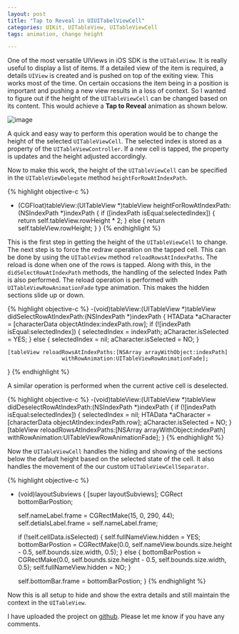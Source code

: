 ```yaml
---
layout: post
title: "Tap to Reveal in UIUITabelViewCell" 
categories: UIKit, UITableView, UITableViewCell
tags: animation, change height

---
```

One of the most versatile UIViews in iOS SDK is the `UITableView`. It is really useful to display a list of items. If a detailed view of the item is required, a details `UIView` is created and is pushed on top of the exiting view. This works most of the time. On certain occasions the item being in a position is important and pushing a new view results in a loss of context. So I wanted to figure out if the height of the `UITableViewCell` can be changed based on its content. This would achieve a **Tap to Reveal** animation as shown below.


![image](https://raw.github.com/malolans/HTARevealOptions/master/ScreenCap.gif)

A quick and easy way to perform this operation would be to change the height of the selected `UITableViewCell`. The selected index is stored as a property of the `UITableViewController`. If a new cell is tapped, the property is updates and the height adjusted accordingly.

Now to make this work, the height of the `UITableViewCell` can be specified in the `UITableViewDelegate` method `heightForRowAtIndexPath`.

{% highlight objective-c %}
- (CGFloat)tableView:(UITableView *)tableView heightForRowAtIndexPath:(NSIndexPath *)indexPath
{
    if ([indexPath isEqual:selectedIndex]) {
        return self.tableView.rowHeight * 2;
    } else {
        return self.tableView.rowHeight;
    }
}
{% endhighlight %}

This is the first step in getting the height of the `UITableViewCell` to change. The next step is to force the redraw operation on the tapped cell. This can be done by using the `UITableView` method `reloadRowsAtIndexPaths`. The reload is done when one of the rows is tapped. Along with this, in the `didSelectRowAtIndexPath` methods, the handling of the selected Index Path is also performed. The reload operation is performed with `UITableViewRowAnimationFade` type animation. This makes the hidden sections slide up or down.

{% highlight objective-c %}
-(void)tableView:(UITableView *)tableView didSelectRowAtIndexPath:(NSIndexPath *)indexPath
{
    HTAData *aCharacter = [characterData objectAtIndex:indexPath.row];
    if (![indexPath isEqual:selectedIndex]) {
        selectedIndex = indexPath;
        aCharacter.isSelected = YES;
    } else {
        selectedIndex = nil;
        aCharacter.isSelected = NO;
    }

    [tableView reloadRowsAtIndexPaths:[NSArray arrayWithObject:indexPath]
                     withRowAnimation:UITableViewRowAnimationFade];
}
{% endhighlight %}

A similar operation is performed when the current active cell is deselected.

{% highlight objective-c %}
-(void)tableView:(UITableView *)tableView didDeselectRowAtIndexPath:(NSIndexPath *)indexPath
{
    if (![indexPath isEqual:selectedIndex]) {
        selectedIndex = nil;
        HTAData *aCharacter = [characterData objectAtIndex:indexPath.row];
        aCharacter.isSelected = NO;
    }
    [tableView reloadRowsAtIndexPaths:[NSArray arrayWithObject:indexPath]
                     withRowAnimation:UITableViewRowAnimationFade];
}
{% endhighlight %}

Now the `UITableViewCell` handles the hiding and showing of the sections below the default height based on the selected state of the cell. It also handles the movement of the our custom `UITableViewCellSeparator`.

{% highlight objective-c %}
- (void)layoutSubviews
{
    [super layoutSubviews];
    CGRect bottomBarPostion;
        
    self.nameLabel.frame = CGRectMake(15, 0, 290, 44);
    self.detialsLabel.frame = self.nameLabel.frame;
    
    if (!self.cellData.isSelected) {
        self.fullNameView.hidden = YES;
        bottomBarPostion = CGRectMake(0.0, self.nameView.bounds.size.height - 0.5, self.bounds.size.width, 0.5);
    } else {
        bottomBarPostion = CGRectMake(0.0, self.bounds.size.height - 0.5, self.bounds.size.width, 0.5);
        self.fullNameView.hidden = NO;
    }
    
    self.bottomBar.frame = bottomBarPostion;
}
{% endhighlight %}

Now this is all setup to hide and show the extra details and still maintain the context in the `UITableView`.

I have uploaded the project on [github](https://github.com/malolans/HTARevealOptions). Please let me know if you have any comments.